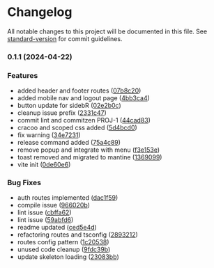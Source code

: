 # Changelog

All notable changes to this project will be documented in this file. See [standard-version](https://github.com/conventional-changelog/standard-version) for commit guidelines.

### 0.1.1 (2024-04-22)


### Features

* added header and footer routes ([07b8c20](https://github.com/prosenjit-manna/react-starter-template/commit/07b8c204b7a89f77e266b3e833b4c2c4e6b2a4e4))
* added mobile nav and logout page ([4bb3ca4](https://github.com/prosenjit-manna/react-starter-template/commit/4bb3ca4f1e28f9b1a954237d853b0afdb4cbf521))
* button update for sidebR ([02e2b0c](https://github.com/prosenjit-manna/react-starter-template/commit/02e2b0cd2acc6400afcdbb8cea55cf416c6cb2f7))
* cleanup issue prefix ([2331c47](https://github.com/prosenjit-manna/react-starter-template/commit/2331c4785fab7d06525c9c8aa63c58551ccd0b63))
* commit lint and commitzen  PROJ-1 ([44cad83](https://github.com/prosenjit-manna/react-starter-template/commit/44cad837fe477983dee4198f49ffb3eec27e86d8))
* cracoo and scoped css added ([5d4bcd0](https://github.com/prosenjit-manna/react-starter-template/commit/5d4bcd06ecdb2592f26b3bcb0d1cbe40bd3b56e4))
* fix warning ([34e7231](https://github.com/prosenjit-manna/react-starter-template/commit/34e723172a7e83ed8838c58136bd418db0f36718))
* release command added ([75a4c89](https://github.com/prosenjit-manna/react-starter-template/commit/75a4c89560129cf1ea67d48ff09eecc9f8ff6682))
* remove popup and integrate with menu ([f3e153e](https://github.com/prosenjit-manna/react-starter-template/commit/f3e153e1d189b62ab343f10b4218e7ca3d904a0d))
* toast removed and migrated to mantine ([1369099](https://github.com/prosenjit-manna/react-starter-template/commit/1369099005c8fd81f4cf182eefee3d8ecb84bc77))
* vite init ([0de60e6](https://github.com/prosenjit-manna/react-starter-template/commit/0de60e62729339d6b3ac089bf66351ab7ab5c749))


### Bug Fixes

* auth routes implemented ([dac1f59](https://github.com/prosenjit-manna/react-starter-template/commit/dac1f59146057d199d809c8b64a83e2fca668d7b))
* compile issue ([966020b](https://github.com/prosenjit-manna/react-starter-template/commit/966020befec412725606f613c6416f92a885699b))
* lint issue ([cbffa62](https://github.com/prosenjit-manna/react-starter-template/commit/cbffa625065bc210b7de4a98c70407796f84951a))
* lint issue ([59abfd6](https://github.com/prosenjit-manna/react-starter-template/commit/59abfd6aed90743b3f4783fe9101e79f7fd0e394))
* readme updated ([ced5e4d](https://github.com/prosenjit-manna/react-starter-template/commit/ced5e4d4c97eb6ea35bada79f3f7c4de58fcf184))
* refactoring routes and tsconfig ([2893212](https://github.com/prosenjit-manna/react-starter-template/commit/2893212dd2cb9021c0c3efbd5d454c5b208755e5))
* routes config pattern ([1c20538](https://github.com/prosenjit-manna/react-starter-template/commit/1c205383ee283b0081bb54da1f488d7e77956e80))
* unused code cleanup ([9fdc39b](https://github.com/prosenjit-manna/react-starter-template/commit/9fdc39b6e11cebc849ce10f323c09b9bc79f327e))
* update skeleton loading ([23083bb](https://github.com/prosenjit-manna/react-starter-template/commit/23083bb82bf5a847c9c7cf0b84f314991abe5b67))
